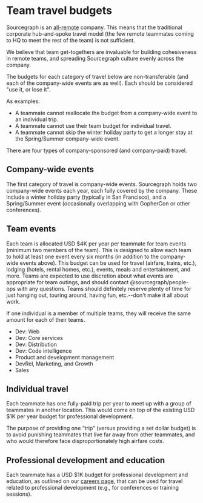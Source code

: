 # Team travel budgets

Sourcegraph is an [all-remote](../../company/remote/index.md) company. This means that the traditional corporate hub-and-spoke travel model (the few remote teammates coming to HQ to meet the rest of the team) is not sufficient.

We believe that team get-togethers are invaluable for building cohesiveness in remote teams, and spreading Sourcegraph culture evenly across the company.

The budgets for each category of travel below are non-transferable (and each of the company-wide events are as well). Each should be considered "use it, or lose it".

As examples:

- A teammate cannot reallocate the budget from a company-wide event to an individual trip.
- A teammate cannot use their team budget for individual travel.
- A teammate cannot skip the winter holiday party to get a longer stay at the Spring/Summer company-wide event.

There are four types of company-sponsored (and company-paid) travel.

## Company-wide events

The first category of travel is company-wide events. Sourcegraph holds two company-wide events each year, each fully covered by the company. These include a winter holiday party (typically in San Francisco), and a Spring/Summer event (occasionally overlapping with GopherCon or other conferences).

## Team events

Each team is allocated USD $4K per year per teammate for team events (minimum two members of the team). This is designed to allow each team to hold at least one event every six months (in addition to the company-wide events above). This budget can be used for travel (airfare, trains, etc.), lodging (hotels, rental homes, etc.), events, meals and entertainment, and more. Teams are expected to use discretion about what events are appropriate for team outings, and should contact @sourcegraph/people-ops with any questions. Teams should definitely reserve plenty of time for just hanging out, touring around, having fun, etc.--don't make it all about work.

If one individual is a member of multiple teams, they will receive the same amount for each of their teams.

- Dev: Web
- Dev: Core services
- Dev: Distribution
- Dev: Code intelligence
- Product and development management
- DevRel, Marketing, and Growth
- Sales

## Individual travel

Each teammate has one fully-paid trip per year to meet up with a group of teammates in another location. This would come on top of the existing USD $1K per year budget for professional development.

The purpose of providing one “trip” (versus providing a set dollar budget) is to avoid punishing teammates that live far away from other teammates, and who would therefore face disproportionately high airfare costs.

## Professional development and education

Each teammate has a USD $1K budget for professional development and education, as outlined on our [careers page](https://github.com/sourcegraph/careers#-professional-development), that can be used for travel related to professional development (e.g., for conferences or training sessions).
